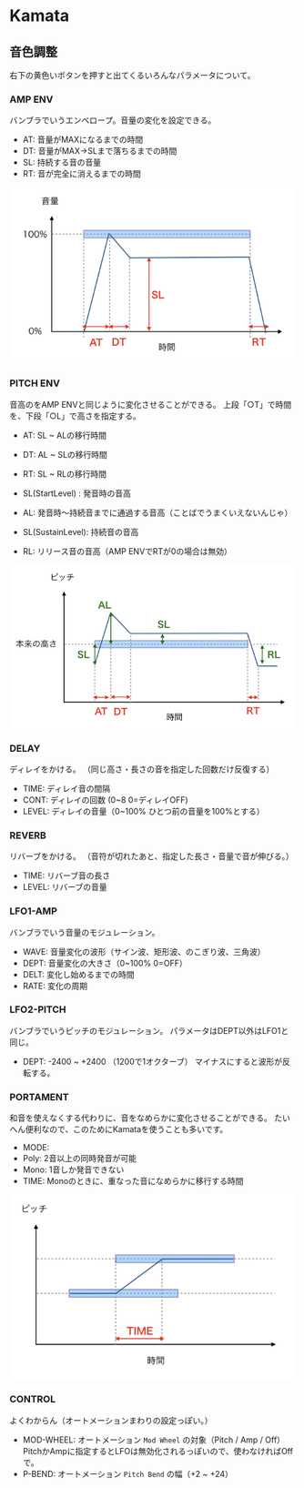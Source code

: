 # Kamata

## 音色調整
右下の黄色いボタンを押すと出てくるいろんなパラメータについて。

### AMP ENV
バンブラでいうエンベロープ。音量の変化を設定できる。

- AT: 音量がMAXになるまでの時間
- DT: 音量がMAX→SLまで落ちるまでの時間
- SL: 持続する音の音量
- RT: 音が完全に消えるまでの時間

![](img/Kamata-001.png)

### PITCH ENV
音高のをAMP ENVと同じように変化させることができる。
上段「○T」で時間を、下段「○L」で高さを指定する。

- AT: SL ~ ALの移行時間
- DT: AL ~ SLの移行時間
- RT: SL ~ RLの移行時間

- SL(StartLevel) : 発音時の音高
- AL: 発音時〜持続音までに通過する音高（ことばでうまくいえないんじゃ）
- SL(SustainLevel): 持続音の音高
- RL: リリース音の音高（AMP ENVでRTが0の場合は無効）

![](img/Kamata-002.png)

### DELAY
ディレイをかける。
（同じ高さ・長さの音を指定した回数だけ反復する）

- TIME: ディレイ音の間隔
- CONT: ディレイの回数 (0~8 0=ディレイOFF)
- LEVEL: ディレイの音量（0~100% ひとつ前の音量を100%とする）

### REVERB
リバーブをかける。
（音符が切れたあと、指定した長さ・音量で音が伸びる。）

- TIME: リバーブ音の長さ
- LEVEL: リバーブの音量

### LFO1-AMP
バンブラでいう音量のモジュレーション。

- WAVE: 音量変化の波形（サイン波、矩形波、のこぎり波、三角波）
- DEPT: 音量変化の大きさ（0~100% 0=OFF）
- DELT: 変化し始めるまでの時間
- RATE: 変化の周期

### LFO2-PITCH
バンブラでいうピッチのモジュレーション。
パラメータはDEPT以外はLFO1と同じ。
- DEPT: -2400 ~ +2400 （1200で1オクターブ）
マイナスにすると波形が反転する。

### PORTAMENT
和音を使えなくする代わりに、音をなめらかに変化させることができる。
たいへん便利なので、このためにKamataを使うことも多いです。

- MODE: 
 - Poly: 2音以上の同時発音が可能
 - Mono: 1音しか発音できない
- TIME: Monoのときに、重なった音になめらかに移行する時間

![](img/Kamata-003.png)

### CONTROL
よくわからん（オートメーションまわりの設定っぽい。）
- MOD-WHEEL: オートメーション `Mod Wheel` の対象（Pitch / Amp / Off）
PitchかAmpに指定するとLFOは無効化されるっぽいので、使わなければOffで。
- P-BEND: オートメーション `Pitch Bend` の幅（+2 ~ +24）
